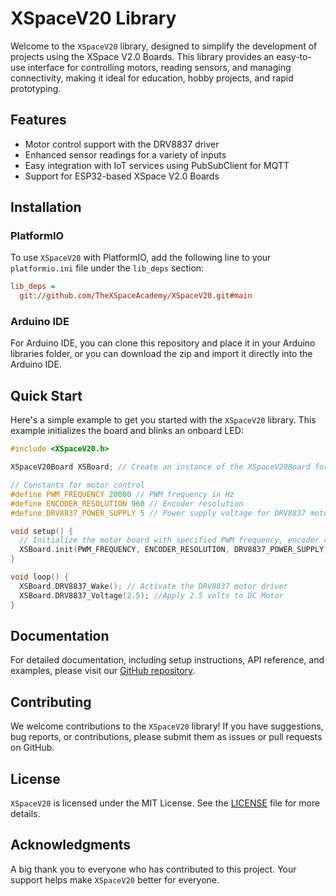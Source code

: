 # XSpaceV20 Library

Welcome to the `XSpaceV20` library, designed to simplify the development of projects using the XSpace V2.0 Boards. This library provides an easy-to-use interface for controlling motors, reading sensors, and managing connectivity, making it ideal for education, hobby projects, and rapid prototyping.

## Features

- Motor control support with the DRV8837 driver
- Enhanced sensor readings for a variety of inputs
- Easy integration with IoT services using PubSubClient for MQTT
- Support for ESP32-based XSpace V2.0 Boards

## Installation

### PlatformIO

To use `XSpaceV20` with PlatformIO, add the following line to your `platformio.ini` file under the `lib_deps` section:

```ini
lib_deps =
  git://github.com/TheXSpaceAcademy/XSpaceV20.git#main
```

### Arduino IDE

For Arduino IDE, you can clone this repository and place it in your Arduino libraries folder, or you can download the zip and import it directly into the Arduino IDE.

## Quick Start

Here's a simple example to get you started with the `XSpaceV20` library. This example initializes the board and blinks an onboard LED:

```cpp
#include <XSpaceV20.h>

XSpaceV20Board XSBoard; // Create an instance of the XSpaceV20Board for motor control.

// Constants for motor control
#define PWM_FREQUENCY 20000 // PWM frequency in Hz
#define ENCODER_RESOLUTION 960 // Encoder resolution
#define DRV8837_POWER_SUPPLY 5 // Power supply voltage for DRV8837 motor driver

void setup() {
  // Initialize the motor board with specified PWM frequency, encoder resolution, and power supply voltage
  XSBoard.init(PWM_FREQUENCY, ENCODER_RESOLUTION, DRV8837_POWER_SUPPLY);
}

void loop() {
  XSBoard.DRV8837_Wake(); // Activate the DRV8837 motor driver
  XSBoard.DRV8837_Voltage(2.5); //Apply 2.5 volts to DC Motor
}
```

## Documentation

For detailed documentation, including setup instructions, API reference, and examples, please visit our [GitHub repository](https://github.com/TheXSpaceAcademy/XSpaceV20).

## Contributing

We welcome contributions to the `XSpaceV20` library! If you have suggestions, bug reports, or contributions, please submit them as issues or pull requests on GitHub.

## License

`XSpaceV20` is licensed under the MIT License. See the [LICENSE](https://github.com/TheXSpaceAcademy/XSpaceV20/blob/main/LICENSE) file for more details.

## Acknowledgments

A big thank you to everyone who has contributed to this project. Your support helps make `XSpaceV20` better for everyone.
